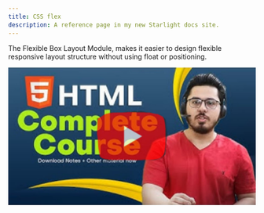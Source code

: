 ```yaml
---
title: CSS flex
description: A reference page in my new Starlight docs site.
---
```


The Flexible Box Layout Module, makes it easier to design flexible responsive layout structure without using float or positioning.

[![xyz](../../../assets/harry1.png)](https://youtu.be/BsDoLVMnmZs?si=HnNVBpm-EzkVLH_y)